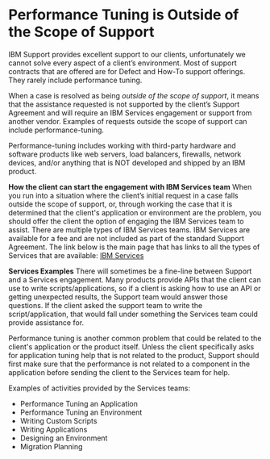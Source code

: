 # Performance Tuning is Outside of the Scope of Support

IBM Support provides excellent support to our clients, unfortunately we cannot solve every aspect of a client’s environment. Most of support contracts that are offered are for Defect and How-To support offerings. They rarely include performance tuning.

When a case is resolved as being _outside of the scope of support_, it means that the assistance requested is not supported by the client’s Support Agreement and will require an IBM Services engagement or support from another vendor. Examples of requests outside the scope of support can include performance-tuning. 

Performance-tuning includes working with third-party hardware and software products like web servers, load balancers, firewalls, network devices, and/or anything that is NOT developed and shipped by an IBM product.

**How the client can start the engagement with IBM Services team**
When you run into a situation where the client’s initial request in a case falls outside the scope of support, or, through working the case that it is determined that the client's application or environment are the problem, you should offer the client the option of engaging the IBM Services team to assist. There are multiple types of IBM Services teams. IBM Services are available for a fee and are not included as part of the standard Support Agreement. The link below is the main page that has links to all the types of Services that are available: <a href="https://www.ibm.com/services" target="_blank">IBM Services</a>

**Services Examples**
There will sometimes be a fine-line between Support and a Services engagement. Many products provide APIs that the client can use to write scripts/applications, so if a client is asking how to use an API or getting unexpected results, the Support team would answer those questions. If the client asked the support team to write the script/application, that would fall under something the Services team could provide assistance for.

Performance tuning is another common problem that could be related to the client's application or the product itself. Unless the client specifically asks for application tuning help that is not related to the product, Support should first make sure that the performance is not related to a component in the application before sending the client to the Services team for help.

Examples of activities provided by the Services teams:
* Performance Tuning an Application
* Performance Tuning an Environment
* Writing Custom Scripts
* Writing Applications
* Designing an Environment
* Migration Planning

